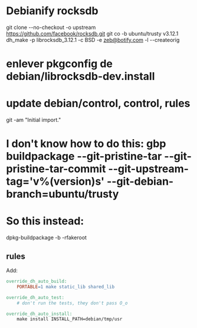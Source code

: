 # Debianify rocksdb

git clone --no-checkout -o upstream https://github.com/facebook/rocksdb.git
git co -b ubuntu/trusty v3.12.1
dh_make -p librocksdb_3.12.1 -c BSD -e zeb@botify.com -l --createorig
# enlever pkgconfig de debian/librocksdb-dev.install
# update debian/control, control, rules
git -am "Initial import."
# I don't know how to do this: gbp buildpackage --git-pristine-tar --git-pristine-tar-commit --git-upstream-tag='v%(version)s' --git-debian-branch=ubuntu/trusty
# So this instead:
dpkg-buildpackage -b -rfakeroot

## rules

Add:
```makefile
override_dh_auto_build:
	PORTABLE=1 make static_lib shared_lib

override_dh_auto_test:
	# don't run the tests, they don't pass O_o

override_dh_auto_install:
	make install INSTALL_PATH=debian/tmp/usr
```